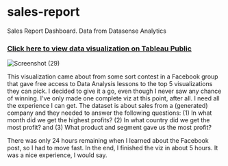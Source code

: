 # sales-report
Sales Report Dashboard. Data from Datasense Analytics

### [Click here to view data visualization on Tableau Public](https://public.tableau.com/views/SalesReport-DatafromDataSenseAnalytics/Dashboard1?:language=en-US&:display_count=n&:origin=viz_share_link)

![Screenshot (29)](https://user-images.githubusercontent.com/108065595/233843782-67dff69e-df22-4258-b2d8-1bdaa5fb4e81.png)


This visualization came about from some sort contest in a Facebook group that gave free access to Data Analysis lessons to the top 5 visualizations they can pick. I decided to give it a go, even though I never saw any chance of winning. I've only made one complete viz at this point, after all. I need all the experience I can get. The dataset is about sales from a (generated) company and they needed to answer the following questions: (1) In what month did we get the highest profits? (2) In what country did we get the most profit? and (3) What product and segment gave us the most profit?

There was only 24 hours remaining when I learned about the Facebook post, so I had to move fast. In the end, I finished the viz in about 5 hours. It was a nice experience, I would say.
